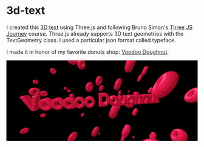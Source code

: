 # 3d-text

I created this [3D text](https://franciscosierra1915.github.io/3d-text/) using Three.js and following Bruno Simon's [Three JS Journey](https://threejs-journey.com/) course. Three.js already supports 3D text geometries with the TextGeometry class. I used a particular json format called typeface. 

I made it in honor of my favorite donuts shop: [Voodoo Doughnut](https://www.voodoodoughnut.com/).

[![Screenshot of site](/thumbnail.png)](https://franciscosierra1915.github.io/3d-text/)